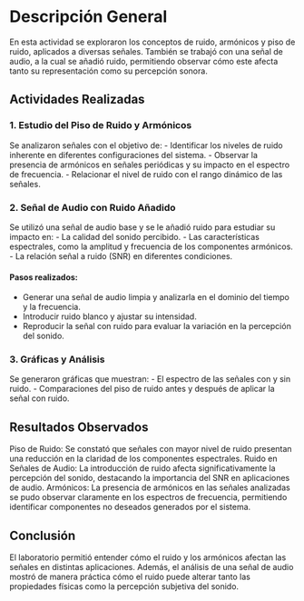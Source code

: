 # Descripción General
En esta actividad se exploraron los conceptos de ruido, armónicos y piso de ruido, aplicados a diversas señales. También se trabajó con una señal de audio, a la cual se añadió ruido, permitiendo observar cómo este afecta tanto su representación como su percepción sonora.

## Actividades Realizadas
  ### 1. Estudio del Piso de Ruido y Armónicos
  Se analizaron señales con el objetivo de:
    - Identificar los niveles de ruido inherente en diferentes configuraciones del sistema.
    - Observar la presencia de armónicos en señales periódicas y su impacto en el espectro de frecuencia.
    - Relacionar el nivel de ruido con el rango dinámico de las señales.
    
  ### 2. Señal de Audio con Ruido Añadido
  Se utilizó una señal de audio base y se le añadió ruido para estudiar su impacto en:
    - La calidad del sonido percibido.
    - Las características espectrales, como la amplitud y frecuencia de los componentes armónicos.
    - La relación señal a ruido (SNR) en diferentes condiciones.
   #### Pasos realizados:
   - Generar una señal de audio limpia y analizarla en el dominio del tiempo y la frecuencia.
   - Introducir ruido blanco y ajustar su intensidad.
   - Reproducir la señal con ruido para evaluar la variación en la percepción del sonido.
     
  ### 3. Gráficas y Análisis
  Se generaron gráficas que muestran:
    - El espectro de las señales con y sin ruido.
    - Comparaciones del piso de ruido antes y después de aplicar la señal con ruido.
    
  ## Resultados Observados
  Piso de Ruido: Se constató que señales con mayor nivel de ruido presentan una reducción en la claridad de los componentes espectrales.
  Ruido en Señales de Audio: La introducción de ruido afecta significativamente la percepción del sonido, destacando la importancia del SNR en aplicaciones de audio.
  Armónicos: La presencia de armónicos en las señales analizadas se pudo observar claramente en los espectros de frecuencia, permitiendo identificar componentes no deseados generados por el sistema.

  ## Conclusión
  El laboratorio permitió entender cómo el ruido y los armónicos afectan las señales en distintas aplicaciones. Además, el análisis de una señal de audio mostró de manera práctica cómo el ruido puede alterar tanto las propiedades físicas como la percepción subjetiva del sonido.
